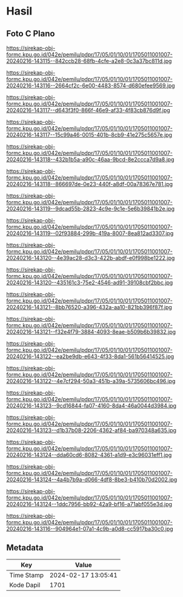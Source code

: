 # Hasil

## Foto C Plano

https://sirekap-obj-formc.kpu.go.id/042e/pemilu/pdpr/17/05/01/10/01/1705011001007-20240216-143115--842ccb28-68fb-4cfe-a2e8-0c3a37bc811d.jpg

https://sirekap-obj-formc.kpu.go.id/042e/pemilu/pdpr/17/05/01/10/01/1705011001007-20240216-143116--2664cf2c-6e00-4483-8574-d680efee9569.jpg

https://sirekap-obj-formc.kpu.go.id/042e/pemilu/pdpr/17/05/01/10/01/1705011001007-20240216-143117--d643f3f0-866f-46e9-af33-4f83cb876d9f.jpg

https://sirekap-obj-formc.kpu.go.id/042e/pemilu/pdpr/17/05/01/10/01/1705011001007-20240216-143117--15c99a46-0015-401b-8cb9-41e275c5657e.jpg

https://sirekap-obj-formc.kpu.go.id/042e/pemilu/pdpr/17/05/01/10/01/1705011001007-20240216-143118--432b1b5a-a90c-46aa-9bcd-8e2ccca7d9a8.jpg

https://sirekap-obj-formc.kpu.go.id/042e/pemilu/pdpr/17/05/01/10/01/1705011001007-20240216-143118--866697de-0e23-440f-a8df-00a78367e781.jpg

https://sirekap-obj-formc.kpu.go.id/042e/pemilu/pdpr/17/05/01/10/01/1705011001007-20240216-143119--9dcad55b-2823-4c9e-9c1e-5e6b39841b2e.jpg

https://sirekap-obj-formc.kpu.go.id/042e/pemilu/pdpr/17/05/01/10/01/1705011001007-20240216-143119--02f93884-299b-419a-8007-8ea812ad3307.jpg

https://sirekap-obj-formc.kpu.go.id/042e/pemilu/pdpr/17/05/01/10/01/1705011001007-20240216-143120--4e39ac28-d3c3-422b-abdf-e0f998be1222.jpg

https://sirekap-obj-formc.kpu.go.id/042e/pemilu/pdpr/17/05/01/10/01/1705011001007-20240216-143120--435161c3-75e2-4546-ad91-39108cbf2bbc.jpg

https://sirekap-obj-formc.kpu.go.id/042e/pemilu/pdpr/17/05/01/10/01/1705011001007-20240216-143121--8bb76520-a396-432a-aa10-821bb396f87f.jpg

https://sirekap-obj-formc.kpu.go.id/042e/pemilu/pdpr/17/05/01/10/01/1705011001007-20240216-143121--f32e4f79-3884-4093-8eae-b509b6b39832.jpg

https://sirekap-obj-formc.kpu.go.id/042e/pemilu/pdpr/17/05/01/10/01/1705011001007-20240216-143122--ea2be9db-e643-4f33-8da1-561b56414525.jpg

https://sirekap-obj-formc.kpu.go.id/042e/pemilu/pdpr/17/05/01/10/01/1705011001007-20240216-143122--4e7cf294-50a3-451b-a39a-5735606bc496.jpg

https://sirekap-obj-formc.kpu.go.id/042e/pemilu/pdpr/17/05/01/10/01/1705011001007-20240216-143123--9cd16844-fa07-4160-8da4-46a0044d3984.jpg

https://sirekap-obj-formc.kpu.go.id/042e/pemilu/pdpr/17/05/01/10/01/1705011001007-20240216-143123--d1b37b08-2206-4362-af84-ba970348a635.jpg

https://sirekap-obj-formc.kpu.go.id/042e/pemilu/pdpr/17/05/01/10/01/1705011001007-20240216-143124--dda60cd6-8082-4361-a1d9-e3c96031eff1.jpg

https://sirekap-obj-formc.kpu.go.id/042e/pemilu/pdpr/17/05/01/10/01/1705011001007-20240216-143124--4a4b7b9a-d066-4df8-8be3-b410b70d2002.jpg

https://sirekap-obj-formc.kpu.go.id/042e/pemilu/pdpr/17/05/01/10/01/1705011001007-20240216-143124--1ddc7956-bb92-42a9-bf16-a71abf055e3d.jpg

https://sirekap-obj-formc.kpu.go.id/042e/pemilu/pdpr/17/05/01/10/01/1705011001007-20240216-143116--904964e1-07a1-4c9b-a0d8-cc5917ba30c0.jpg


## Metadata

| Key        | Value               |
| ---------- | ------------------- |
| Time Stamp | 2024-02-17 13:05:41 |
| Kode Dapil | 1701                |




